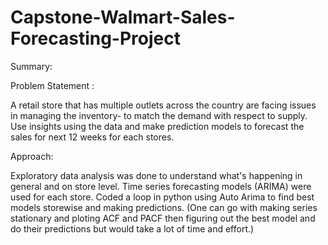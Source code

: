 # Capstone-Walmart-Sales-Forecasting-Project

 Summary:

 Problem Statement :
 
 A retail store that has multiple outlets across the country are facing issues in managing the
 inventory- to match the demand with respect to supply. Use insights using the data and make prediction models to forecast the sales for
 next 12 weeks for each stores.

 Approach:

 Exploratory data analysis was done to understand what's happening in general and on store level. Time series forecasting models (ARIMA) were used for each store. Coded a loop in python using Auto Arima to find best models storewise and making predictions. (One can go with making series stationary and ploting ACF and PACF then figuring out the best model and do their predictions but would take a lot of time and effort.)
 

